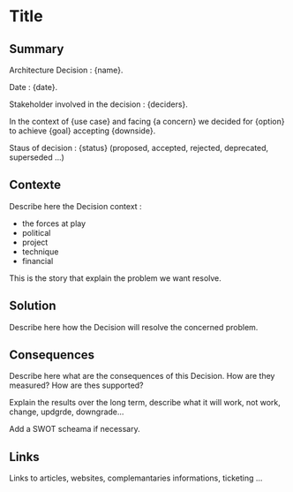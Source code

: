 # Title

## Summary

Architecture Decision : {name}.

Date : {date}.

Stakeholder involved in the decision : {deciders}.

In the context of {use case} and facing {a concern} we decided for {option} to achieve {goal} accepting {downside}.

Staus of decision : {status} (proposed, accepted, rejected, deprecated, superseded ...)

## Contexte

Describe here the Decision context :

- the forces at play
- political
- project
- technique
- financial

This is the story that explain the problem we want resolve.

## Solution 

Describe here how the Decision will resolve the concerned problem.

## Consequences

Describe here what are the consequences of this Decision.
How are they measured?
How are thes supported?

Explain the results over the long term, describe what it will work, not work, change, updgrde, downgrade...

Add a SWOT scheama if necessary.

## Links

Links to articles, websites, complemantaries informations, ticketing ...
